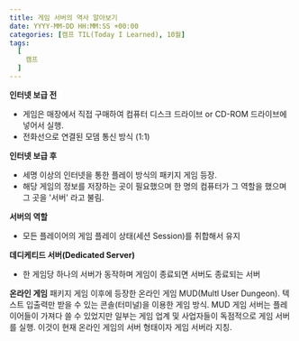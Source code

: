```yaml
---
title: 게임 서버의 역사 알아보기
date: YYYY-MM-DD HH:MM:SS +00:00
categories: [캠프 TIL(Today I Learned), 10월]
tags:
  [
    캠프
  ]
---
```


**인터넷 보급 전**
- 게임은 매장에서 직접 구매하여 컴퓨터 디스크 드라이브 or CD-ROM 드라이브에 넣어서 실행.
- 전화선으로 연결된 모뎀 통신 방식 (1:1)

**인터넷 보급 후**
- 세명 이상의 인터넷을 통한 플레이 방식의 패키지 게임 등장.
- 해당 게임의 정보를 저장하는 곳이 필요했으며 한 명의 컴퓨터가 그 역할을 했으며 그 곳을 '서버' 라고 불림.

**서버의 역할**
- 모든 플레이어의 게임 플레이 상태(세션 Session)를 취합해서 유지

**데디케티드 서버(Dedicated Server)**
- 한 게임당 하나의 서버가 동작하며 게임이 종료되면 서버도 종료되는 서버

**온라인 게임**
패키지 게임 이후에 등장한 온라인 게임 MUD(Multl User Dungeon).
텍스트 입출력만 받을 수 있는 콘솔(터미널)을 이용한 게임 방식.
MUD 게임 서버는 플레이어들이 가져다 쓸 수 있었지만 
일부는 게임 업계 및 사업자들이 독점적으로 게임 서버를 실행.
이것이 현재 온라인 게임의 서버 형태이자 게임 서버라 지칭.
